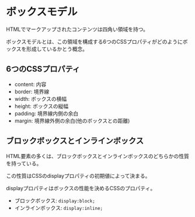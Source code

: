 # ボックスモデル

HTMLでマークアップされたコンテンツは四角い領域を持つ。

ボックスモデルとは、この領域を構成する6つのCSSプロパティがどのようにボックスを形成しているかとう概念。

## 6つのCSSプロパティ

- content: 内容
- border: 境界線
- width: ボックスの横幅
- height: ボックスの縦幅
- padding: 境界線内側の余白
- margin: 境界線外側の余白(他のボックスとの距離)

## ブロックボックスとインラインボックス

HTML要素の多くは、ブロックボックスとインラインボックスのどちらかの性質を持っている。

この性質はCSSのdisplayプロパティの初期値によって決まる。

displayプロパティはボックスの性能を決めるCSSのプロパティ。

- ブロックボックス: `display:block;`
- インラインボックス: `display:inline;`

